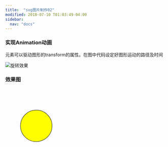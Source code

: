 ```yaml
---
title:  "svg图片制作02"
modified: 2018-07-10 T01:03:49-04:00
sidebar:
  nav: "docs"
---
```


### 实现Animation动画 

<animateTransform>元素可以驱动图形的transform的属性。在图中代码设定好图形运动的路径及时间

![旋转效果]({{site.url}}{{site.baseurl}}/images/旋转效果.png)


### 效果图

<br>
<svg width="1000" height="1000">
<circle r="50" cx="100" cy="100" fill="yellow" stroke="black">
            <animateTransform
            attributeName="transform"
            begin="0s"
            dur="6s"
            type="rotate"
            from="0 60 60"
            to="360 60 60"
            repeatCount="indefinite" 
        />
    </circle>
</svg>
<br>